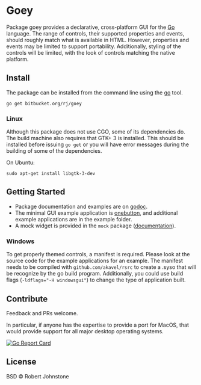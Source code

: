 # Goey

Package goey provides a declarative, cross-platform GUI for the
[Go](https://golang.org/) language. The range of controls, their supported
properties and events, should roughly match what is available in HTML. However,
properties and events may be limited to support portability. Additionally,
styling of the controls will be limited, with the look of controls matching the
native platform.

## Install

The package can be installed from the command line using the
[go](https://golang.org/cmd/go/) tool.

    go get bitbucket.org/rj/goey

### Linux

Although this package does not use CGO, some of its dependencies do. The build
machine also requires that GTK+ 3 is installed.  This should be installed before
issuing `go get` or you will have error messages during the building of some
of the dependencies.

On Ubuntu:

    sudo apt-get install libgtk-3-dev

## Getting Started

* Package documentation and examples are on [godoc](https://godoc.org/bitbucket.org/rj/goey).
* The minimal GUI example application is [onebutton](https://godoc.org/bitbucket.org/rj/goey/example/onebutton),
  and additional example applications are in the example folder.
* A mock widget is provided in the `mock` package
  ([documentation](https://godoc.org/bitbucket.org/rj/goey/mock)).

### Windows

To get properly themed controls, a manifest is required. Please look at the
source code for the example applications for an example. The manifest needs to
be compiled with `github.com/akavel/rsrc` to create a .syso that will be
recognize by the go build program. Additionally, you could use build flags
(`-ldflags="-H windowsgui"`) to change the type of application built.

## Contribute

Feedback and PRs welcome.

In particular, if anyone has the expertise to provide a port for MacOS, that
would provide support for all major desktop operating systems.

[![Go Report Card](https://goreportcard.com/badge/bitbucket.org/rj/goey)](https://goreportcard.com/report/bitbucket.org/rj/goey)

## License

BSD © Robert Johnstone
